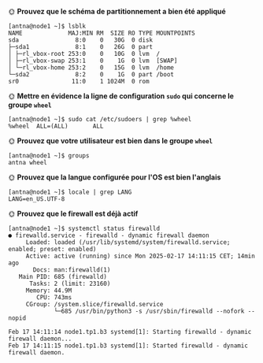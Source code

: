 🌞 **Prouvez que le schéma de partitionnement a bien été appliqué**

```
[antna@node1 ~]$ lsblk
NAME             MAJ:MIN RM  SIZE RO TYPE MOUNTPOINTS
sda                8:0    0   30G  0 disk
├─sda1             8:1    0   26G  0 part
│ ├─rl_vbox-root 253:0    0   10G  0 lvm  /
│ ├─rl_vbox-swap 253:1    0    1G  0 lvm  [SWAP]
│ └─rl_vbox-home 253:2    0   15G  0 lvm  /home
└─sda2             8:2    0    1G  0 part /boot
sr0               11:0    1 1024M  0 rom
```

🌞 **Mettre en évidence la ligne de configuration `sudo` qui concerne le groupe `wheel`**

```
[antna@node1 ~]$ sudo cat /etc/sudoers | grep %wheel
%wheel  ALL=(ALL)       ALL
```

🌞 **Prouvez que votre utilisateur est bien dans le groupe `wheel`**

```
[antna@node1 ~]$ groups
antna wheel
```

🌞 **Prouvez que la langue configurée pour l'OS est bien l'anglais**

```
[antna@node1 ~]$ locale | grep LANG
LANG=en_US.UTF-8
```

🌞 **Prouvez que le firewall est déjà actif**

```
[antna@node1 ~]$ systemctl status firewalld
● firewalld.service - firewalld - dynamic firewall daemon
     Loaded: loaded (/usr/lib/systemd/system/firewalld.service; enabled; preset: enabled)
     Active: active (running) since Mon 2025-02-17 14:11:15 CET; 14min ago
       Docs: man:firewalld(1)
   Main PID: 685 (firewalld)
      Tasks: 2 (limit: 23160)
     Memory: 44.9M
        CPU: 743ms
     CGroup: /system.slice/firewalld.service
             └─685 /usr/bin/python3 -s /usr/sbin/firewalld --nofork --nopid

Feb 17 14:11:14 node1.tp1.b3 systemd[1]: Starting firewalld - dynamic firewall daemon...
Feb 17 14:11:15 node1.tp1.b3 systemd[1]: Started firewalld - dynamic firewall daemon.
```
